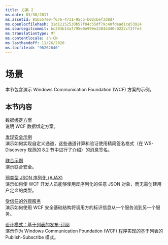 ```yaml
---
title: 方案 2
ms.date: 03/30/2017
ms.assetid: 816557e0-f676-4731-95c5-b02cbef3d8d7
ms.openlocfilehash: 31d12152530b57f84c55df79c40fdead1ce53924
ms.sourcegitcommit: bc293b14af795e0e999e3304dd40c0222cf2ffe4
ms.translationtype: MT
ms.contentlocale: zh-CN
ms.lasthandoff: 11/26/2020
ms.locfileid: "96262640"
---
```

# <a name="scenario"></a>场景

本节包含演示 Windows Communication Foundation (WCF) 方案的示例。  
  
## <a name="in-this-section"></a>本节内容  

 [数据绑定方案](data-binding-scenarios.md)  
 说明 WCF 数据绑定方案。  
  
 [发现安全示例](discovery-security-sample.md)  
 演示如何实现自定义通道，这些通道计算和验证使用精简签名格式（在 WS-Discovery 规范的 8.2 节中进行了介绍）的消息签名。  
  
 [联合示例](federation-sample.md)  
 演示联合安全。  
  
 [弱类型 JSON 序列化 (AJAX)](weakly-typed-json-serialization-sample.md)  
 演示如何使 WCF 开发人员能够使用反序列化的任意 JSON 对象，而无需创建用户定义的类型。  
  
 [受信任的外观服务](trusted-facade-service.md)  
 演示如何使用 WCF 安全基础结构将调用方的标识信息从一个服务流到另一个服务。  
  
 [设计模式：基于列表的发布-订阅](design-patterns-list-based-publish-subscribe.md)  
 演示作为 Windows Communication Foundation (WCF) 程序实现的基于列表的 Publish-Subscribe 模式。
